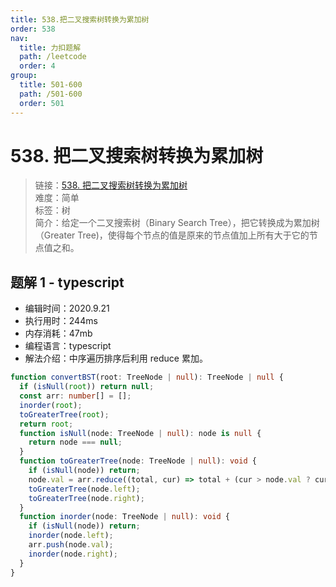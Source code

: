 ```yaml
---
title: 538.把二叉搜索树转换为累加树
order: 538
nav:
  title: 力扣题解
  path: /leetcode
  order: 4
group:
  title: 501-600
  path: /501-600
  order: 501
---
```


# 538. 把二叉搜索树转换为累加树

> 链接：[538. 把二叉搜索树转换为累加树](https://leetcode-cn.com/problems/convert-bst-to-greater-tree/)  
> 难度：简单  
> 标签：树  
> 简介：给定一个二叉搜索树（Binary Search Tree），把它转换成为累加树（Greater Tree)，使得每个节点的值是原来的节点值加上所有大于它的节点值之和。

## 题解 1 - typescript

- 编辑时间：2020.9.21
- 执行用时：244ms
- 内存消耗：47mb
- 编程语言：typescript
- 解法介绍：中序遍历排序后利用 reduce 累加。

```typescript
function convertBST(root: TreeNode | null): TreeNode | null {
  if (isNull(root)) return null;
  const arr: number[] = [];
  inorder(root);
  toGreaterTree(root);
  return root;
  function isNull(node: TreeNode | null): node is null {
    return node === null;
  }
  function toGreaterTree(node: TreeNode | null): void {
    if (isNull(node)) return;
    node.val = arr.reduce((total, cur) => total + (cur > node.val ? cur : 0), node.val);
    toGreaterTree(node.left);
    toGreaterTree(node.right);
  }
  function inorder(node: TreeNode | null): void {
    if (isNull(node)) return;
    inorder(node.left);
    arr.push(node.val);
    inorder(node.right);
  }
}
```
